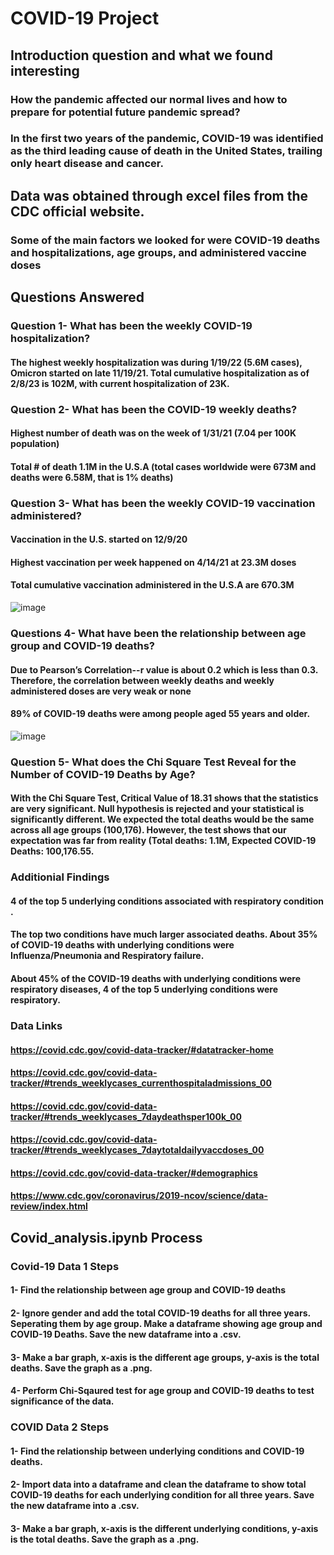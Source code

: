 # COVID-19 Project

## Introduction question and what we found interesting
### How the pandemic affected our normal lives and how to prepare for potential future pandemic spread?
### In the first two years of the pandemic, COVID-19 was identified as the third leading cause of death in the United States, trailing only heart disease and cancer.

## Data was obtained through excel files from the CDC official website.
### Some of the main factors we looked for were COVID-19 deaths and hospitalizations, age groups, and administered vaccine doses

## Questions Answered
### Question 1- What has been the weekly COVID-19 hospitalization?
#### The highest weekly hospitalization was during 1/19/22 (5.6M cases), Omicron started on late 11/19/21. Total cumulative hospitalization as of 2/8/23 is 102M, with current hospitalization of 23K.

### Question 2- What has been the COVID-19 weekly deaths? 
#### Highest number of death was on the week of 1/31/21 (7.04 per 100K population)
#### Total # of death 1.1M in the U.S.A (total cases worldwide were 673M and deaths were 6.58M, that is 1% deaths) 

### Question 3- What has been the weekly COVID-19 vaccination administered? 
#### Vaccination in the U.S. started on 12/9/20
#### Highest vaccination per week happened on 4/14/21 at 23.3M doses
#### Total cumulative vaccination administered in the U.S.A are 670.3M 
![image](https://user-images.githubusercontent.com/120426753/219247986-d63b2348-46a1-4a2a-bbac-2d4dfbb35a79.png)

### Questions 4- What have been the relationship between age group and COVID-19 deaths?
#### Due to Pearson’s Correlation--r value is about 0.2 which is less than 0.3.  Therefore, the correlation between weekly deaths and weekly administered doses are very weak or none 
#### 89% of COVID-19 deaths were among people aged 55 years and older.
![image](https://user-images.githubusercontent.com/120426753/219248101-535a65b3-388f-4d10-bc85-6634f728f73c.png)

### Question 5- What does the Chi Square Test Reveal for the Number of COVID-19 Deaths by Age?
#### With the Chi Square Test, Critical Value of 18.31 shows that the statistics are very significant. Null hypothesis is rejected and your statistical is significantly different.  We expected the total deaths would be the same across all age groups (100,176). However, the test shows that our expectation was far from reality  (Total deaths: 1.1M, Expected COVID-19 Deaths: 100,176.55.

### Additionial Findings
#### 4 of the top 5 underlying conditions associated with respiratory condition .
#### The top two conditions have much larger associated deaths. About 35% of COVID-19 deaths with underlying conditions were Influenza/Pneumonia and Respiratory failure.
#### About 45% of the COVID-19 deaths with underlying conditions were respiratory diseases, 4 of the top 5 underlying conditions were respiratory.

### Data Links
#### https://covid.cdc.gov/covid-data-tracker/#datatracker-home
#### https://covid.cdc.gov/covid-data-tracker/#trends_weeklycases_currenthospitaladmissions_00
#### https://covid.cdc.gov/covid-data-tracker/#trends_weeklycases_7daydeathsper100k_00
#### https://covid.cdc.gov/covid-data-tracker/#trends_weeklycases_7daytotaldailyvaccdoses_00
#### https://covid.cdc.gov/covid-data-tracker/#demographics
#### https://www.cdc.gov/coronavirus/2019-ncov/science/data-review/index.html

## Covid_analysis.ipynb Process

### Covid-19 Data 1 Steps

#### 1- Find the relationship between age group and COVID-19 deaths
#### 2- Ignore gender and add the total COVID-19 deaths for all three years. Seperating them by age group. Make a dataframe showing age group and COVID-19 Deaths. Save the new dataframe into a .csv.
#### 3- Make a bar graph, x-axis is the different age groups, y-axis is the total deaths. Save the graph as a .png.
#### 4- Perform Chi-Sqaured test for age group and COVID-19 deaths to test significance of the data. 

### COVID Data 2 Steps

#### 1- Find the relationship between underlying conditions and COVID-19 deaths.
#### 2- Import data into a dataframe and clean the dataframe to show total COVID-19 deaths for each underlying condition for all three years. Save the new dataframe into a .csv.
#### 3- Make a bar graph, x-axis is the different underlying conditions, y-axis is the total deaths. Save the graph as a .png.

